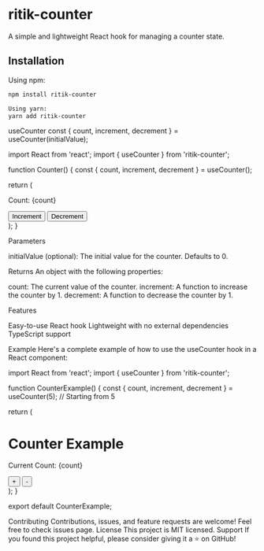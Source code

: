 # ritik-counter

A simple and lightweight React hook for managing a counter state.

## Installation

Using npm:
```bash
npm install ritik-counter

Using yarn:
yarn add ritik-counter
```


useCounter
const { count, increment, decrement } = useCounter(initialValue);

import React from 'react';
import { useCounter } from 'ritik-counter';

function Counter() {
  const { count, increment, decrement } = useCounter();

  return (
    <div>
      <p>Count: {count}</p>
      <button onClick={increment}>Increment</button>
      <button onClick={decrement}>Decrement</button>
    </div>
  );
}

Parameters

initialValue (optional): The initial value for the counter. Defaults to 0.

Returns
An object with the following properties:

count: The current value of the counter.
increment: A function to increase the counter by 1.
decrement: A function to decrease the counter by 1.

Features

Easy-to-use React hook
Lightweight with no external dependencies
TypeScript support

Example
Here's a complete example of how to use the useCounter hook in a React component:

import React from 'react';
import { useCounter } from 'ritik-counter';

function CounterExample() {
  const { count, increment, decrement } = useCounter(5); // Starting from 5

  return (
    <div>
      <h1>Counter Example</h1>
      <p>Current Count: {count}</p>
      <button onClick={increment}>+</button>
      <button onClick={decrement}>-</button>
    </div>
  );
}

export default CounterExample;

Contributing
Contributions, issues, and feature requests are welcome! Feel free to check issues page.
License
This project is MIT licensed.
Support
If you found this project helpful, please consider giving it a ⭐️ on GitHub!
